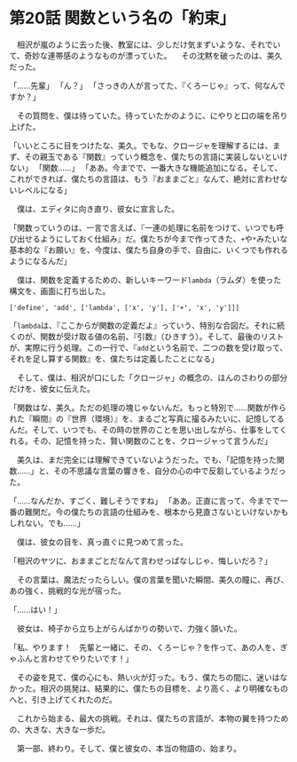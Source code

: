 # 第20話 関数という名の「約束」

　相沢が嵐のように去った後、教室には、少しだけ気まずいような、それでいて、奇妙な連帯感のようなものが漂っていた。
　その沈黙を破ったのは、美久だった。

「……先輩」
「ん？」
「さっきの人が言ってた、『くろーじゃ』って、何なんですか？」

　その質問を、僕は待っていた。待っていたかのように、にやりと口の端を吊り上げた。

「いいところに目をつけたな、美久。でもな、クロージャを理解するには、まず、その親玉である『関数』っていう概念を、僕たちの言語に実装しないといけない」
「関数……」
「ああ。今までで、一番大きな機能追加になる。そして、これができれば、僕たちの言語は、もう『おままごと』なんて、絶対に言わせないレベルになる」

　僕は、エディタに向き直り、彼女に宣言した。

「関数っていうのは、一言で言えば、『一連の処理に名前をつけて、いつでも呼び出せるようにしておく仕組み』だ。僕たちが今まで作ってきた、`+`や`*`みたいな基本的な『お願い』を、今度は、僕たち自身の手で、自由に、いくつでも作れるようになるんだ」

　僕は、関数を定義するための、新しいキーワード`lambda`（ラムダ）を使った構文を、画面に打ち出した。

`['define', 'add', ['lambda', ['x', 'y'], ['+', 'x', 'y']]]`

「`lambda`は、『ここからが関数の定義だよ』っていう、特別な合図だ。それに続くのが、関数が受け取る値の名前、『引数』（ひきすう）。そして、最後のリストが、実際に行う処理。この一行で、『`add`という名前で、二つの数を受け取って、それを足し算する関数』を、僕たちは定義したことになる」

　そして、僕は、相沢が口にした「クロージャ」の概念の、ほんのさわりの部分だけを、彼女に伝えた。

「関数はな、美久。ただの処理の塊じゃないんだ。もっと特別で……関数が作られた『瞬間』の『世界（環境）』を、まるごと写真に撮るみたいに、記憶してるんだ。そして、いつでも、その時の世界のことを思い出しながら、仕事をしてくれる。その、記憶を持った、賢い関数のことを、クロージャって言うんだ」

　美久は、まだ完全には理解できていないようだった。でも、「記憶を持った関数……」と、その不思議な言葉の響きを、自分の心の中で反芻しているようだった。

「……なんだか、すごく、難しそうですね」
「ああ。正直に言って、今までで一番の難関だ。今の僕たちの言語の仕組みを、根本から見直さないといけないかもしれない。でも……」

　僕は、彼女の目を、真っ直ぐに見つめて言った。

「相沢のヤツに、おままごとだなんて言わせっぱなしじゃ、悔しいだろ？」

　その言葉は、魔法だったらしい。僕の言葉を聞いた瞬間、美久の瞳に、再び、あの強く、挑戦的な光が宿った。

「……はい！」

　彼女は、椅子から立ち上がらんばかりの勢いで、力強く頷いた。

「私、やります！　先輩と一緒に、その、くろーじゃ？を作って、あの人を、ぎゃふんと言わせてやりたいです！」

　その姿を見て、僕の心にも、熱い火が灯った。もう、僕たちの間に、迷いはなかった。相沢の挑発は、結果的に、僕たちの目標を、より高く、より明確なものへと、引き上げてくれたのだ。

　これから始まる、最大の挑戦。それは、僕たちの言語が、本物の翼を持つための、大きな、大きな一歩だ。

　第一部、終わり。そして、僕と彼女の、本当の物語の、始まり。